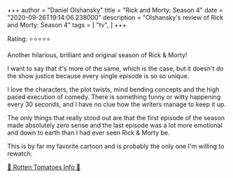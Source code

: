 +++
author = "Daniel Olshansky"
title = "Rick and Morty: Season 4"
date = "2020-09-26T19:14:06.238000"
description = "Olshansky's review of Rick and Morty: Season 4"
tags = [
    "tv",
]
+++

Rating: ⭐⭐⭐⭐⭐

Another hilarious, brilliant and original season of Rick & Morty!

I want to say that it's more of the same, which is the case, but it doesn't do the show justice because every single episode is so so unique.

I love the characters, the plot twists, mind bending concepts and the high paced execution of comedy. There is something funny or witty happening every 30 seconds, and I have no clue how the writers manage to keep it up.

The only things that really stood out are that the first episode of the season made absolutely zero sense and the last episode was a lot more emotional and down to earth than I had ever seen Rick & Morty be. 

This is by far my favorite cartoon and is probably the only one I'm willing to rewatch.

[🍅 Rotten Tomatoes Info 🍅](https://www.rottentomatoes.com//tv/rick_and_morty/s04)